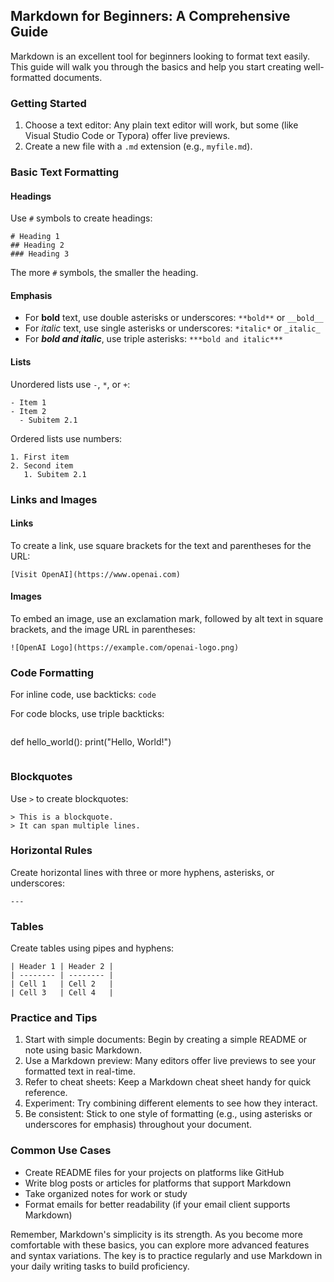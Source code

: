 ## Markdown for Beginners: A Comprehensive Guide

Markdown is an excellent tool for beginners looking to format text easily. This guide will walk you through the basics and help you start creating well-formatted documents.

### Getting Started

1. Choose a text editor: Any plain text editor will work, but some (like Visual Studio Code or Typora) offer live previews.
2. Create a new file with a `.md` extension (e.g., `myfile.md`).

### Basic Text Formatting

#### Headings

Use `#` symbols to create headings:

```
# Heading 1
## Heading 2
### Heading 3
```

The more `#` symbols, the smaller the heading.

#### Emphasis

- For **bold** text, use double asterisks or underscores: `**bold**` or `__bold__`
- For *italic* text, use single asterisks or underscores: `*italic*` or `_italic_`
- For ***bold and italic***, use triple asterisks: `***bold and italic***`


#### Lists

Unordered lists use `-`, `*`, or `+`:

```
- Item 1
- Item 2
  - Subitem 2.1
```

Ordered lists use numbers:

```
1. First item
2. Second item
   1. Subitem 2.1
```


### Links and Images

#### Links

To create a link, use square brackets for the text and parentheses for the URL:

```
[Visit OpenAI](https://www.openai.com)
```


#### Images

To embed an image, use an exclamation mark, followed by alt text in square brackets, and the image URL in parentheses:

```
![OpenAI Logo](https://example.com/openai-logo.png)
```


### Code Formatting

For inline code, use backticks: ```code```

For code blocks, use triple backticks:

```
```

def hello_world():
print("Hello, World!")

```
```


### Blockquotes

Use `>` to create blockquotes:

```
> This is a blockquote.
> It can span multiple lines.
```


### Horizontal Rules

Create horizontal lines with three or more hyphens, asterisks, or underscores:

```
---
```


### Tables

Create tables using pipes and hyphens:

```
| Header 1 | Header 2 |
| -------- | -------- |
| Cell 1   | Cell 2   |
| Cell 3   | Cell 4   |
```


### Practice and Tips

1. Start with simple documents: Begin by creating a simple README or note using basic Markdown.
2. Use a Markdown preview: Many editors offer live previews to see your formatted text in real-time.
3. Refer to cheat sheets: Keep a Markdown cheat sheet handy for quick reference.
4. Experiment: Try combining different elements to see how they interact.
5. Be consistent: Stick to one style of formatting (e.g., using asterisks or underscores for emphasis) throughout your document.

### Common Use Cases

- Create README files for your projects on platforms like GitHub
- Write blog posts or articles for platforms that support Markdown
- Take organized notes for work or study
- Format emails for better readability (if your email client supports Markdown)

Remember, Markdown's simplicity is its strength. As you become more comfortable with these basics, you can explore more advanced features and syntax variations. The key is to practice regularly and use Markdown in your daily writing tasks to build proficiency.

